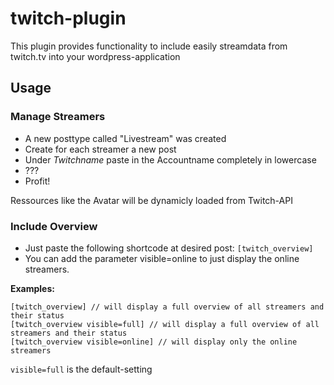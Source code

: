 # twitch-plugin
This plugin provides functionality to include easily streamdata from twitch.tv into your wordpress-application 

## Usage
### Manage Streamers
- A new posttype called "Livestream" was created
- Create for each streamer a new post
- Under *Twitchname* paste in the Accountname completely in lowercase
- ???
- Profit!

Ressources like the Avatar will be dynamicly loaded from Twitch-API

### Include Overview
- Just paste the following shortcode at desired post: `[twitch_overview]`
- You can add the parameter visible=online to just display the online streamers.

**Examples:**
```
[twitch_overview] // will display a full overview of all streamers and their status
[twitch_overview visible=full] // will display a full overview of all streamers and their status
[twitch_overview visible=online] // will display only the online streamers
```
`visible=full` is the default-setting

